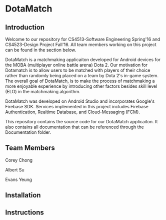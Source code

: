 # DotaMatch

Introduction
------------
Welcome to our repository for CS4513-Software Engineering Spring'16 and CS4523-Design Project Fall'16. All team members working on this project can be found in the section below. 

DotaMatch is a matchmaking applicaiton developed for Android devices for the MOBA (multiplayer online battle arena) Dota 2. Our motivation for Dotamatch is to allow users to be matched with players of their choice rather than randomly being placed on a team by Dota 2's in-game system. The overall goal of DotaMatch, is to make the process of matchmaking a more enjoyable experience by introducing other factors besides skill level (ELO) in the matchmaking algorithm.

DotaMatch was developed on Android Studio and incorporates Google's Firebase SDK. Services implemented in this project includes Firebase Authentication, Realtime Database, and Cloud-Messaging (FCM). 

This repository contains the source code for our DotaMatch applicaiton. It also contains all documentation that can be referenced through the Documentation folder. 

Team Members
-------------
  
Corey Chong
  
Albert Su
  
Evans Yeung


Installation
------------

Instructions
------------



